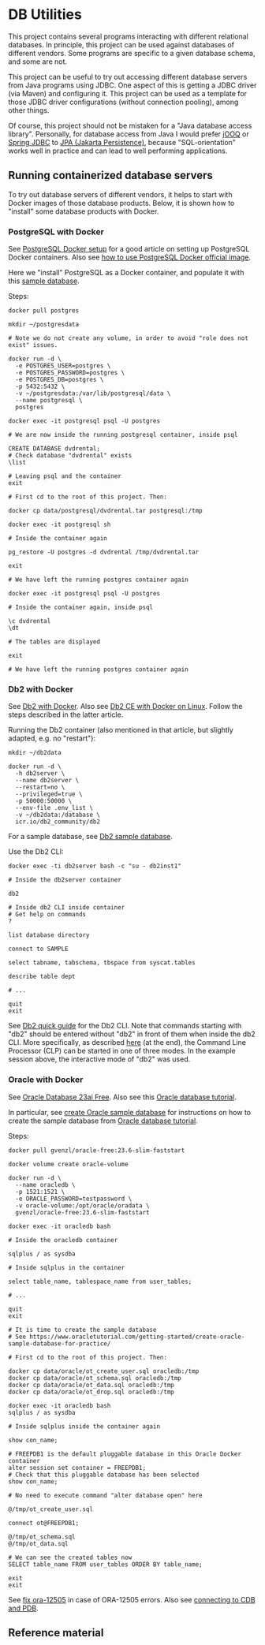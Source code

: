 # DB Utilities

This project contains several programs interacting with different relational databases. In principle, this project can be used
against databases of different vendors. Some programs are specific to a given database schema, and some are not.

This project can be useful to try out accessing different database servers from Java programs using JDBC.
One aspect of this is getting a JDBC driver (via Maven) and configuring it. This project can be used
as a template for those JDBC driver configurations (without connection pooling), among other things.

Of course, this project should not be mistaken for a "Java database access library". Personally, for
database access from Java I would prefer [jOOQ](https://www.jooq.org/) or
[Spring JDBC](https://docs.spring.io/spring-framework/reference/data-access/jdbc.html) to
[JPA (Jakarta Persistence)](https://jakarta.ee/specifications/persistence/3.2/jakarta-persistence-spec-3.2),
because "SQL-orientation" works well in practice and can lead to well performing applications.

## Running containerized database servers

To try out database servers of different vendors, it helps to start with Docker images of those database
products. Below, it is shown how to "install" some database products with Docker.

### PostgreSQL with Docker

See [PostgreSQL Docker setup](https://www.baeldung.com/ops/postgresql-docker-setup) for a good article
on setting up PostgreSQL Docker containers. Also see
[how to use PostgreSQL Docker official image](https://www.docker.com/blog/how-to-use-the-postgres-docker-official-image/).

Here we "install" PostgreSQL as a Docker container, and populate it with this
[sample database](https://neon.tech/postgresql/postgresql-getting-started/postgresql-sample-database).

Steps:

```shell
docker pull postgres

mkdir ~/postgresdata

# Note we do not create any volume, in order to avoid "role does not exist" issues.

docker run -d \
  -e POSTGRES_USER=postgres \
  -e POSTGRES_PASSWORD=postgres \
  -e POSTGRES_DB=postgres \
  -p 5432:5432 \
  -v ~/postgresdata:/var/lib/postgresql/data \
  --name postgresql \
  postgres

docker exec -it postgresql psql -U postgres

# We are now inside the running postgresql container, inside psql

CREATE DATABASE dvdrental;
# Check database "dvdrental" exists
\list

# Leaving psql and the container
exit

# First cd to the root of this project. Then:

docker cp data/postgresql/dvdrental.tar postgresql:/tmp

docker exec -it postgresql sh

# Inside the container again

pg_restore -U postgres -d dvdrental /tmp/dvdrental.tar

exit

# We have left the running postgres container again

docker exec -it postgresql psql -U postgres

# Inside the container again, inside psql

\c dvdrental
\dt

# The tables are displayed

exit

# We have left the running postgres container again
```

### Db2 with Docker

See [Db2 with Docker](https://www.ibm.com/docs/en/db2/11.5?topic=deployments-db2-community-edition-docker).
Also see [Db2 CE with Docker on Linux](https://www.ibm.com/docs/en/db2/12.1?topic=system-linux).
Follow the steps described in the latter article.

Running the Db2 container (also mentioned in that article, but slightly adapted, e.g. no "restart"):

```shell
mkdir ~/db2data

docker run -d \
  -h db2server \
  --name db2server \
  --restart=no \
  --privileged=true \
  -p 50000:50000 \
  --env-file .env_list \
  -v ~/db2data:/database \
  icr.io/db2_community/db2
```

For a sample database, see
[Db2 sample database](https://www.ibm.com/docs/en/db2/12.1?topic=samples-sample-database).

Use the Db2 CLI:

```shell
docker exec -ti db2server bash -c "su - db2inst1"

# Inside the db2server container

db2

# Inside db2 CLI inside container
# Get help on commands
?

list database directory

connect to SAMPLE

select tabname, tabschema, tbspace from syscat.tables

describe table dept

# ...

quit
exit
```

See [Db2 quick guide](https://www.tutorialspoint.com/db2/db2_quick_guide.htm) for the Db2 CLI.
Note that commands starting with "db2" should be entered without "db2" in front of them when inside
the db2 CLI. More specifically, as described [here](https://www.tutorialspoint.com/db2/db2_server_installation.htm)
(at the end), the Command Line Processor (CLP) can be started in one of three modes. In the example
session above, the interactive mode of "db2" was used.

### Oracle with Docker

See [Oracle Database 23ai Free](https://medium.com/@anders.swanson.93/oracle-database-23ai-free-11abf827ab37).
Also see this [Oracle database tutorial](https://www.oracletutorial.com/).

In particular,
see [create Oracle sample database](https://www.oracletutorial.com/getting-started/create-oracle-sample-database-for-practice/)
for instructions on how to create the sample database from [Oracle database tutorial](https://www.oracletutorial.com/).

Steps:

```shell
docker pull gvenzl/oracle-free:23.6-slim-faststart

docker volume create oracle-volume

docker run -d \
  --name oracledb \
  -p 1521:1521 \
  -e ORACLE_PASSWORD=testpassword \
  -v oracle-volume:/opt/oracle/oradata \
  gvenzl/oracle-free:23.6-slim-faststart

docker exec -it oracledb bash

# Inside the oracledb container

sqlplus / as sysdba

# Inside sqlplus in the container

select table_name, tablespace_name from user_tables;

# ...

quit
exit

# It is time to create the sample database
# See https://www.oracletutorial.com/getting-started/create-oracle-sample-database-for-practice/

# First cd to the root of this project. Then:

docker cp data/oracle/ot_create_user.sql oracledb:/tmp
docker cp data/oracle/ot_schema.sql oracledb:/tmp
docker cp data/oracle/ot_data.sql oracledb:/tmp
docker cp data/oracle/ot_drop.sql oracledb:/tmp

docker exec -it oracledb bash
sqlplus / as sysdba

# Inside sqlplus inside the container again

show con_name;

# FREEPDB1 is the default pluggable database in this Oracle Docker container
alter session set container = FREEPDB1;
# Check that this pluggable database has been selected
show con_name;

# No need to execute command "alter database open" here

@/tmp/ot_create_user.sql

connect ot@FREEPDB1;

@/tmp/ot_schema.sql
@/tmp/ot_data.sql

# We can see the created tables now
SELECT table_name FROM user_tables ORDER BY table_name;

exit
exit
```

See [fix ora-12505](https://www.atlassian.com/data/databases/how-to-fix-ora-12505-tns-listener-does-not-currently-know-of-sid-given-in-connect-descriptor)
in case of ORA-12505 errors. Also see
[connecting to CDB and PDB](https://oracle-base.com/articles/12c/multitenant-connecting-to-cdb-and-pdb-12cr1).

## Reference material
